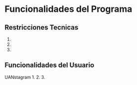 # Funcionalidades del Programa

## Restricciones Tecnicas
1. 
2.
3.

## Funcionalidades del Usuario
UANstagram
    1.
    2.
    3.